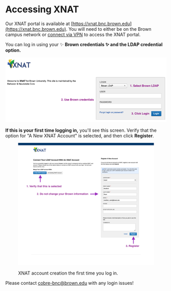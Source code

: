 # Accessing XNAT

Our XNAT portal is available at [https://xnat.bnc.brown.edu](https://xnat.bnc.brown.edu). You will need to either be on the Brown campus network or [connect via VPN](https://it.brown.edu/services/virtual-private-network-vpn) to access the XNAT portal.

You can log in using your ✨ **Brown credentials ✨ and the LDAP credential option.**&#x20;

![XNAT Login Page: 1. Select Brown LDAP and log in using your Brown Credentials](<../.gitbook/assets/xnat_ldap_login (1).png>)

**If this is your first time logging in,** you'll see this screen. Verify that the option for "A New XNAT Account" is selected, and then click **Register**.

<figure><img src="../.gitbook/assets/XNAT-LDAP-Registration (1).png" alt=""><figcaption><p>XNAT account creation the first time you log in.</p></figcaption></figure>



Please contact cobre-bnc@brown.edu with any login issues!

